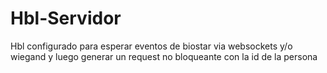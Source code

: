 # Hbl-Servidor

Hbl configurado para esperar eventos de biostar via websockets y/o wiegand y luego generar un request no bloqueante con la id de la persona 
